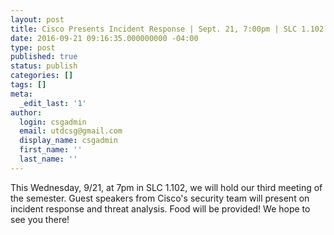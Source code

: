 ```yaml
---
layout: post
title: Cisco Presents Incident Response | Sept. 21, 7:00pm | SLC 1.102
date: 2016-09-21 09:16:35.000000000 -04:00
type: post
published: true
status: publish
categories: []
tags: []
meta:
  _edit_last: '1'
author:
  login: csgadmin
  email: utdcsg@gmail.com
  display_name: csgadmin
  first_name: ''
  last_name: ''
---
```


<span class="contextualExtensionHighlight ms-font-color-themePrimary ms-border-color-themePrimary ident_23_113" tabindex="0">This Wednesday, 9/21, at 7pm in SLC 1.102, we will hold our third meeting of the semester.</span> Guest speakers from Cisco's security team will present on incident response and threat analysis. Food will be provided! We hope to see you there!
